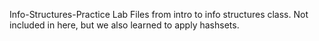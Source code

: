 Info-Structures-Practice
Lab Files from intro to info structures class. Not included in here, but we also learned to apply hashsets.
